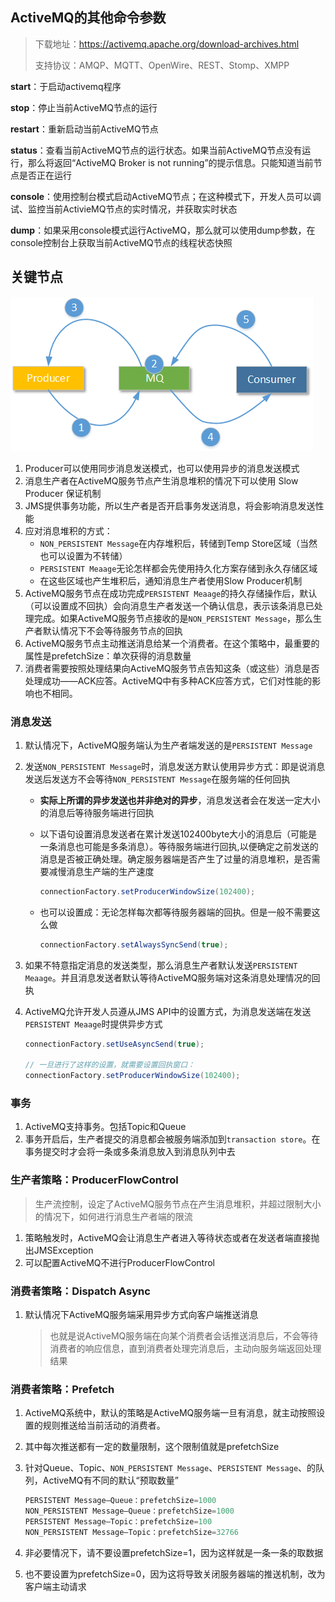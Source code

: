 ## ActiveMQ的其他命令参数

> 下载地址：https://activemq.apache.org/download-archives.html
>
> 支持协议：AMQP、MQTT、OpenWire、REST、Stomp、XMPP

**start**：于启动activemq程序

**stop**：停止当前ActiveMQ节点的运行

**restart**：重新启动当前ActiveMQ节点

**status**：查看当前ActiveMQ节点的运行状态。如果当前ActiveMQ节点没有运行，那么将返回“ActiveMQ Broker is not running”的提示信息。只能知道当前节点是否正在运行

**console**：使用控制台模式启动ActiveMQ节点；在这种模式下，开发人员可以调试、监控当前ActivieMQ节点的实时情况，并获取实时状态

**dump**：如果采用console模式运行ActiveMQ，那么就可以使用dump参数，在console控制台上获取当前ActiveMQ节点的线程状态快照

## 关键节点

![流程图](../images/999999/20160401144922696.png)

1. Producer可以使用同步消息发送模式，也可以使用异步的消息发送模式
2. 消息生产者在ActiveMQ服务节点产生消息堆积的情况下可以使用 Slow Producer 保证机制
3. JMS提供事务功能，所以生产者是否开启事务发送消息，将会影响消息发送性能
4. 应对消息堆积的方式：
   - `NON_PERSISTENT Message`在内存堆积后，转储到Temp Store区域（当然也可以设置为不转储）
   - `PERSISTENT Meaage`无论怎样都会先使用持久化方案存储到永久存储区域
   - 在这些区域也产生堆积后，通知消息生产者使用Slow Producer机制
5. ActiveMQ服务节点在成功完成`PERSISTENT Meaage`的持久存储操作后，默认（可以设置成不回执）会向消息生产者发送一个确认信息，表示该条消息已处理完成。如果ActiveMQ服务节点接收的是`NON_PERSISTENT Message`，那么生产者默认情况下不会等待服务节点的回执
6. ActiveMQ服务节点主动推送消息给某一个消费者。在这个策略中，最重要的属性是prefetchSize：单次获得的消息数量
7. 消费者需要按照处理结果向ActiveMQ服务节点告知这条（或这些）消息是否处理成功——ACK应答。ActiveMQ中有多种ACK应答方式，它们对性能的影响也不相同。

### 消息发送

1. 默认情况下，ActiveMQ服务端认为生产者端发送的是`PERSISTENT Message`

2. 发送`NON_PERSISTENT Message`时，消息发送方默认使用异步方式：即是说消息发送后发送方不会等待`NON_PERSISTENT Message`在服务端的任何回执

   - **实际上所谓的异步发送也并非绝对的异步**，消息发送者会在发送一定大小的消息后等待服务端进行回执

   - 以下语句设置消息发送者在累计发送102400byte大小的消息后（可能是一条消息也可能是多条消息）。等待服务端进行回执,以便确定之前发送的消息是否被正确处理。确定服务器端是否产生了过量的消息堆积，是否需要减慢消息生产端的生产速度

     ``` java
     connectionFactory.setProducerWindowSize(102400);
     ```

   - 也可以设置成：无论怎样每次都等待服务器端的回执。但是一般不需要这么做

     ``` java
     connectionFactory.setAlwaysSyncSend(true);
     ```

3. 如果不特意指定消息的发送类型，那么消息生产者默认发送`PERSISTENT Meaage`。并且消息发送者默认等待ActiveMQ服务端对这条消息处理情况的回执

4. ActiveMQ允许开发人员遵从JMS API中的设置方式，为消息发送端在发送`PERSISTENT Meaage`时提供异步方式

   ``` java
   connectionFactory.setUseAsyncSend(true);
   
   // 一旦进行了这样的设置，就需要设置回执窗口：
   connectionFactory.setProducerWindowSize(102400);
   ```

### 事务

1. ActiveMQ支持事务。包括Topic和Queue
2. 事务开启后，生产者提交的消息都会被服务端添加到`transaction store`。在事务提交时才会将一条或多条消息放入到消息队列中去

### 生产者策略：ProducerFlowControl

> 生产流控制，设定了ActiveMQ服务节点在产生消息堆积，并超过限制大小的情况下，如何进行消息生产者端的限流

1. 策略触发时，ActiveMQ会让消息生产者进入等待状态或者在发送者端直接抛出JMSException
2. 可以配置ActiveMQ不进行ProducerFlowControl

### 消费者策略：Dispatch Async

1. 默认情况下ActiveMQ服务端采用异步方式向客户端推送消息

   > 也就是说ActiveMQ服务端在向某个消费者会话推送消息后，不会等待消费者的响应信息，直到消费者处理完消息后，主动向服务端返回处理结果

### 消费者策略：Prefetch

1. ActiveMQ系统中，默认的策略是ActiveMQ服务端一旦有消息，就主动按照设置的规则推送给当前活动的消费者。

2. 其中每次推送都有一定的数量限制，这个限制值就是prefetchSize

3. 针对Queue、Topic、`NON_PERSISTENT Message`、`PERSISTENT Message`、的队列，ActiveMQ有不同的默认“预取数量”

   ``` java
   PERSISTENT Message—Queue：prefetchSize=1000
   NON_PERSISTENT Message—Queue：prefetchSize=1000
   PERSISTENT Message—Topic：prefetchSize=100
   NON_PERSISTENT Message—Topic：prefetchSize=32766
   ```

4. 非必要情况下，请不要设置prefetchSize=1，因为这样就是一条一条的取数据

5. 也不要设置为prefetchSize=0，因为这将导致关闭服务器端的推送机制，改为客户端主动请求





